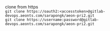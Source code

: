 
clone from https
<br/>
`git clone https://oauth2:<accesstoken>@gitlab-devops.aeonts.com/sarapongk/aeon-pri2.git`
<br/>
`git clone https://username:password@gitlab-devops.aeonts.com/sarapongk/aeon-pri2.git`
